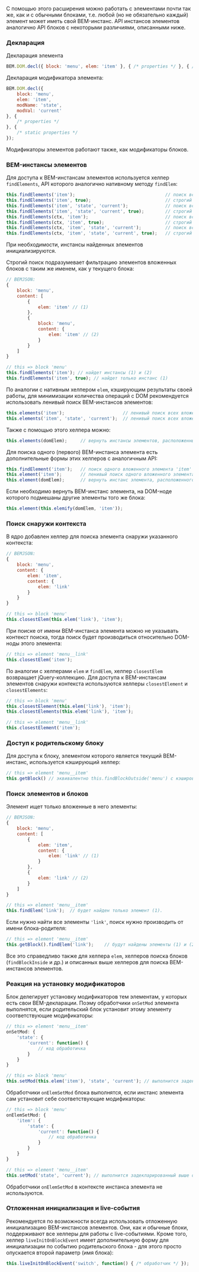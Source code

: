 С помощью этого расширения можно работать с элементами почти так же, как и с обычными блоками, т.е. любой (но не обязательно каждый) элемент может иметь свой BEM-инстанс. API инстансов элементов аналогично API блоков с некоторыми различиями, описанными ниже.

### Декларация

Декларация элемента

```javascript
BEM.DOM.decl({ block: 'menu', elem: 'item' }, { /* properties */ }, { /* static properties */ });
```

Декларация модификатора элемента:

```javascript
BEM.DOM.decl({
    block: 'menu',
    elem: 'item',
    modName: 'state',
    modVal: 'current'
}, {
    /* properties */
}, {
    /* static properties */
});
```

Модификаторы элементов работают также, как модификаторы блоков.

### BEM-инстансы элементов

Для доступа к BEM-инстансам элементов используется хелпер ```findElements```, API которого аналогично нативному методу ```findElem```:

```javascript
this.findElements('item');                                  // поиск всех вложенных элементов 'item'
this.findElements('item', true);                            // строгий поиск всех вложенных элементов 'item'
this.findElements('item', 'state', 'current');              // поиск всех вложенных модификаторов элементов 'item'
this.findElements('item', 'state', 'current', true);        // строгий поиск всех вложенных модификаторов элементов 'item'
this.findElements(ctx, 'item');                             // поиск всех элементов 'item' внутри указанного контекста
this.findElements(ctx, 'item', true);                       // строгий поиск всех элементов 'item' внутри указанного контекста
this.findElements(ctx, 'item', 'state', 'current');         // поиск всех модификаторов элементов 'item' внутри указанного контекста
this.findElements(ctx, 'item', 'state', 'current', true);   // строгий поиск всех модификаторов элементов 'item' внутри указанного контекста
```

При необходимости, инстансы найденных элементов инициализируются.

Строгий поиск подразумевает фильтрацию элементов вложенных блоков с таким же именем, как у текущего блока:

```javascript
// BEMJSON:
{
    block: 'menu',
    content: [
        {
            elem: 'item' // (1)
        },
        {
            block: 'menu',
            content: {
                elem: 'item' // (2)
            }
        }
    ]
}
```
```javascript
// this => block 'menu'
this.findElements('item'); // найдет инстансы (1) и (2)
this.findElements('item', true); // найдет только инстанс (1)
```

По аналогии с нативным хелпером ```elem```, кэширующим результаты своей работы, для минимизации количества операций с DOM рекомендуется использовать ленивый поиск BEM-инстансов элементов:

```javascript
this.elements('item');                      // ленивый поиск всех вложенных элементов 'item'
this.elements('item', 'state', 'current');  // ленивый поиск всех вложенных модификаторов элемента 'item'
```

Также с помощью этого хелпера можно:

```javascript
this.elements(domElem);     // вернуть инстансы элементов, расположенных на DOM-нодах указанной jQuery-коллекции
```

Для поиска одного (первого) BEM-инстанса элемента есть дополнительные формы этих хелперов с аналогичным API:

```javascript
this.findElement('item');   // поиск одного вложенного элемента 'item'
this.element('item');       // ленивый поиск одного вложенного элемента 'item'
this.element(domElem);      // вернуть инстанс элемента, расположенного на первой DOM-ноде указанной jQuery-коллекции
```

Если необходимо вернуть BEM-инстанс элемента, на DOM-ноде которого подмешаны другие элементы того же блока:

```javascript
this.element(this.elemify(domElem, 'item'));
```

### Поиск снаружи контекста

В ядро добавлен хелпер для поиска элемента снаружи указанного контекста:

```javascript
// BEMJSON:
{
    block: 'menu',
    content: {
        elem: 'item',
        content: {
            elem: 'link'
        }
    }
}
```
```javascript
// this => block 'menu'
this.closestElem(this.elem('link'), 'item');
```

При поиске от имени BEM-инстанса элемента можно не указывать контекст поиска, тогда поиск будет производиться относительно DOM-ноды этого элемента:

```javascript
// this => element 'menu__link'
this.closestElem('item');
```

По аналогии с хелперами ```elem``` и ```findElem```, хелпер ```closestElem``` возвращает jQuery-коллекцию. Для доступа к BEM-инстансам элементов снаружи контекста используются хелперы ```closestElement``` и ```closestElements```:

```javascript
// this => block 'menu'
this.closestElement(this.elem('link'), 'item');
this.closestElements(this.elem('link'), 'item');
```
```javascript
// this => element 'menu__link'
this.closestElement('item');
```

### Доступ к родительскому блоку

Для доступа к блоку, элементом которого является текущий BEM-инстанс, используется кэширующий хелпер:

```javascript
// this => element 'menu__item'
this.getBlock() // эквивалентно this.findBlockOutside('menu') с кэшированием результата поиска
```

### Поиск элементов и блоков

Элемент ищет только вложенные в него элементы:

```javascript
// BEMJSON:
{
    block: 'menu',
    content: [
        {
            elem: 'item',
            content: {
                elem: 'link' // (1)
            }
        },
        {
            elem: 'link' // (2)
        }
    ]
}
```

```javascript
// this => element 'menu__item'
this.findElem('link');  // будет найден только элемент (1).
```

Если нужно найти все элементы ```'link'```, поиск нужно производить от имени блока-родителя:

```javascript
// this => element 'menu__item'
this.getBlock().findElem('link');    // будут найдены элементы (1) и (2).
```

Все это справедливо также для хелпера ```elem```, хелперов поиска блоков (```findBlockInside``` и др.) и описанных выше хелперов для поиска BEM-инстансов элементов.

### Реакция на установку модификаторов

Блок делегирует установку модификаторов тем элементам, у которых есть свои BEM-декларации.
Поэму обработчики ```onSetMod``` элемента выполнятся, если родительский блок установит этому элементу соответствующие модификаторы:

```javascript
// this => element 'menu__item'
onSetMod: {
    'state': {
        'current': function() {
            // код обработичка
        }
    }
}
```
```javascript
// this => block 'menu'
this.setMod(this.elem('item'), 'state', 'current'); // выполнится задекларированный выше обработчик
```

Обработчики ```onElemSetMod``` блока выполнятся, если инстанс элемента сам установит себе соответствующие модификаторы:

```javascript
// this => block 'menu'
onElemSetMod: {
    'item': {
        'state': {
            'current': function() {
                // код обработичка
            }
        }
    }
}
```
```javascript
// this => element 'menu__item'
this.setMod('state', 'current'); // выполнится задекларированный выше обработчик
```

Обработчики ```onElemSetMod``` в контексте инстанса элемента не используются.

### Отложенная инициализация и live-события

Рекомендуется по возможности всегда использовать отложенную инициализацию BEM-инстансов элементов. Они, как и обычные блоки, поддерживают все хелперы для работы с live-событиями. Кроме того, хелпер ```liveInitOnBlockEvent``` имеет дополнительную форму для инициализации по событию родительского блока - для этого просто опускается второй параметр (имя блока):

```javascript
this.liveInitOnBlockEvent('switch', function() { /* обработчик */ });
```